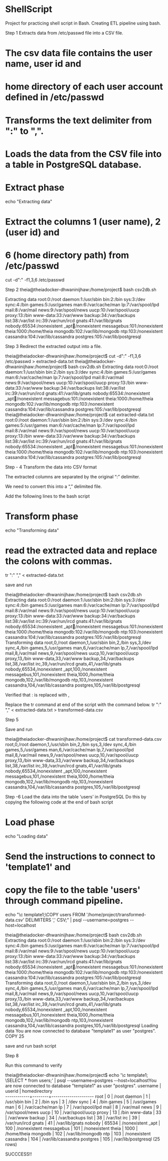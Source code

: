 # ShellScript

Project for practicing shell script in Bash. Creating ETL pipeline using bash.

Step 1
Extracts data from /etc/passwd file into a CSV file.

# The csv data file contains the user name, user id and 
# home directory of each user account defined in /etc/passwd

# Transforms the text delimiter from ":" to ",".
# Loads the data from the CSV file into a table in PostgreSQL database.

# Extract phase

echo "Extracting data"

# Extract the columns 1 (user name), 2 (user id) and 
# 6 (home directory path) from /etc/passwd

cut -d":" -f1,3,6 /etc/passwd 

Step 2
theia@theiadocker-dhwaninijhaw:/home/project$ bash csv2db.sh

Extracting data
root:0:/root
daemon:1:/usr/sbin
bin:2:/bin
sys:3:/dev
sync:4:/bin
games:5:/usr/games
man:6:/var/cache/man
lp:7:/var/spool/lpd
mail:8:/var/mail
news:9:/var/spool/news
uucp:10:/var/spool/uucp
proxy:13:/bin
www-data:33:/var/www
backup:34:/var/backups
list:38:/var/list
irc:39:/var/run/ircd
gnats:41:/var/lib/gnats
nobody:65534:/nonexistent
_apt:100:/nonexistent
messagebus:101:/nonexistent
theia:1000:/home/theia
mongodb:102:/var/lib/mongodb
ntp:103:/nonexistent
cassandra:104:/var/lib/cassandra
postgres:105:/var/lib/postgresql

Step 3
Redirect the extracted output into a file.

theia@theiadocker-dhwaninijhaw:/home/project$ cut -d":" -f1,3,6 /etc/passwd > extracted-data.txt
theia@theiadocker-dhwaninijhaw:/home/project$ bash csv2db.sh
Extracting data
root:0:/root
daemon:1:/usr/sbin
bin:2:/bin
sys:3:/dev
sync:4:/bin
games:5:/usr/games
man:6:/var/cache/man
lp:7:/var/spool/lpd
mail:8:/var/mail
news:9:/var/spool/news
uucp:10:/var/spool/uucp
proxy:13:/bin
www-data:33:/var/www
backup:34:/var/backups
list:38:/var/list
irc:39:/var/run/ircd
gnats:41:/var/lib/gnats
nobody:65534:/nonexistent
_apt:100:/nonexistent
messagebus:101:/nonexistent
theia:1000:/home/theia
mongodb:102:/var/lib/mongodb
ntp:103:/nonexistent
cassandra:104:/var/lib/cassandra
postgres:105:/var/lib/postgresql
theia@theiadocker-dhwaninijhaw:/home/project$ cat extracted-data.txt
root:0:/root
daemon:1:/usr/sbin
bin:2:/bin
sys:3:/dev
sync:4:/bin
games:5:/usr/games
man:6:/var/cache/man
lp:7:/var/spool/lpd
mail:8:/var/mail
news:9:/var/spool/news
uucp:10:/var/spool/uucp
proxy:13:/bin
www-data:33:/var/www
backup:34:/var/backups
list:38:/var/list
irc:39:/var/run/ircd
gnats:41:/var/lib/gnats
nobody:65534:/nonexistent
_apt:100:/nonexistent
messagebus:101:/nonexistent
theia:1000:/home/theia
mongodb:102:/var/lib/mongodb
ntp:103:/nonexistent
cassandra:104:/var/lib/cassandra
postgres:105:/var/lib/postgresql

Step - 4
Transform the data into CSV format

The extracted columns are separated by the original “:” delimiter.

We need to convert this into a “,” delimited file.

Add the following lines to the bash script 
# Transform phase
echo "Transforming data"
# read the extracted data and replace the colons with commas.

tr ":" "," < extracted-data.txt

save and run 

theia@theiadocker-dhwaninijhaw:/home/project$ bash csv2db.sh
Extracting data
root:0:/root
daemon:1:/usr/sbin
bin:2:/bin
sys:3:/dev
sync:4:/bin
games:5:/usr/games
man:6:/var/cache/man
lp:7:/var/spool/lpd
mail:8:/var/mail
news:9:/var/spool/news
uucp:10:/var/spool/uucp
proxy:13:/bin
www-data:33:/var/www
backup:34:/var/backups
list:38:/var/list
irc:39:/var/run/ircd
gnats:41:/var/lib/gnats
nobody:65534:/nonexistent
_apt:100:/nonexistent
messagebus:101:/nonexistent
theia:1000:/home/theia
mongodb:102:/var/lib/mongodb
ntp:103:/nonexistent
cassandra:104:/var/lib/cassandra
postgres:105:/var/lib/postgresql
Transforming data
root,0,/root
daemon,1,/usr/sbin
bin,2,/bin
sys,3,/dev
sync,4,/bin
games,5,/usr/games
man,6,/var/cache/man
lp,7,/var/spool/lpd
mail,8,/var/mail
news,9,/var/spool/news
uucp,10,/var/spool/uucp
proxy,13,/bin
www-data,33,/var/www
backup,34,/var/backups
list,38,/var/list
irc,39,/var/run/ircd
gnats,41,/var/lib/gnats
nobody,65534,/nonexistent
_apt,100,/nonexistent
messagebus,101,/nonexistent
theia,1000,/home/theia
mongodb,102,/var/lib/mongodb
ntp,103,/nonexistent
cassandra,104,/var/lib/cassandra
postgres,105,/var/lib/postgresql

Verified that : is replaced with ,

Replace the tr command at end of the script with the command below.
tr ":" "," < extracted-data.txt > transformed-data.csv

Step 5 

Save and run 

theia@theiadocker-dhwaninijhaw:/home/project$ cat transformed-data.csv
root,0,/root
daemon,1,/usr/sbin
bin,2,/bin
sys,3,/dev
sync,4,/bin
games,5,/usr/games
man,6,/var/cache/man
lp,7,/var/spool/lpd
mail,8,/var/mail
news,9,/var/spool/news
uucp,10,/var/spool/uucp
proxy,13,/bin
www-data,33,/var/www
backup,34,/var/backups
list,38,/var/list
irc,39,/var/run/ircd
gnats,41,/var/lib/gnats
nobody,65534,/nonexistent
_apt,100,/nonexistent
messagebus,101,/nonexistent
theia,1000,/home/theia
mongodb,102,/var/lib/mongodb
ntp,103,/nonexistent
cassandra,104,/var/lib/cassandra
postgres,105,/var/lib/postgresql

Step -6 
Load the data into the table ‘users’ in PostgreSQL
Do this by copying the following code at the end of bash script 

# Load phase
echo "Loading data"
# Send the instructions to connect to 'template1' and
# copy the file to the table 'users' through command pipeline.

echo "\c template1;\COPY users  FROM '/home/project/transformed-data.csv' DELIMITERS ',' CSV;" | psql --username=postgres --host=localhost

theia@theiadocker-dhwaninijhaw:/home/project$ bash csv2db.sh
Extracting data
root:0:/root
daemon:1:/usr/sbin
bin:2:/bin
sys:3:/dev
sync:4:/bin
games:5:/usr/games
man:6:/var/cache/man
lp:7:/var/spool/lpd
mail:8:/var/mail
news:9:/var/spool/news
uucp:10:/var/spool/uucp
proxy:13:/bin
www-data:33:/var/www
backup:34:/var/backups
list:38:/var/list
irc:39:/var/run/ircd
gnats:41:/var/lib/gnats
nobody:65534:/nonexistent
_apt:100:/nonexistent
messagebus:101:/nonexistent
theia:1000:/home/theia
mongodb:102:/var/lib/mongodb
ntp:103:/nonexistent
cassandra:104:/var/lib/cassandra
postgres:105:/var/lib/postgresql
Transforming data
root,0,/root
daemon,1,/usr/sbin
bin,2,/bin
sys,3,/dev
sync,4,/bin
games,5,/usr/games
man,6,/var/cache/man
lp,7,/var/spool/lpd
mail,8,/var/mail
news,9,/var/spool/news
uucp,10,/var/spool/uucp
proxy,13,/bin
www-data,33,/var/www
backup,34,/var/backups
list,38,/var/list
irc,39,/var/run/ircd
gnats,41,/var/lib/gnats
nobody,65534,/nonexistent
_apt,100,/nonexistent
messagebus,101,/nonexistent
theia,1000,/home/theia
mongodb,102,/var/lib/mongodb
ntp,103,/nonexistent
cassandra,104,/var/lib/cassandra
postgres,105,/var/lib/postgresql
Loading data
You are now connected to database "template1" as user "postgres".
COPY 25

save and run bash script

Step 8 

Run this command to verify

theia@theiadocker-dhwaninijhaw:/home/project$ echo '\c template1; \\SELECT * from users;' | psql --username=postgres --host=localhostYou are now connected to database "template1" as user "postgres".
  username  | userid |    homedirectory    
------------+--------+---------------------
 root       |      0 | /root
 daemon     |      1 | /usr/sbin
 bin        |      2 | /bin
 sys        |      3 | /dev
 sync       |      4 | /bin
 games      |      5 | /usr/games
 man        |      6 | /var/cache/man
 lp         |      7 | /var/spool/lpd
 mail       |      8 | /var/mail
 news       |      9 | /var/spool/news
 uucp       |     10 | /var/spool/uucp
 proxy      |     13 | /bin
 www-data   |     33 | /var/www
 backup     |     34 | /var/backups
 list       |     38 | /var/list
 irc        |     39 | /var/run/ircd
 gnats      |     41 | /var/lib/gnats
 nobody     |  65534 | /nonexistent
 _apt       |    100 | /nonexistent
 messagebus |    101 | /nonexistent
 theia      |   1000 | /home/theia
 mongodb    |    102 | /var/lib/mongodb
 ntp        |    103 | /nonexistent
 cassandra  |    104 | /var/lib/cassandra
 postgres   |    105 | /var/lib/postgresql
(25 rows)

SUCCCESS!!



